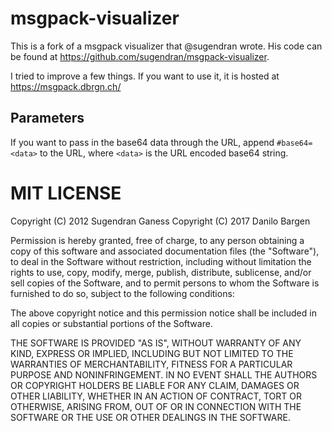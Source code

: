 # msgpack-visualizer

This is a fork of a msgpack visualizer that @sugendran wrote. His code can be
found at https://github.com/sugendran/msgpack-visualizer.

I tried to improve a few things. If you want to use it, it is hosted at
https://msgpack.dbrgn.ch/

## Parameters

If you want to pass in the base64 data through the URL, append `#base64=<data>`
to the URL, where `<data>` is the URL encoded base64 string.

# MIT LICENSE

Copyright (C) 2012 Sugendran Ganess
Copyright (C) 2017 Danilo Bargen

Permission is hereby granted, free of charge, to any person obtaining a copy of
this software and associated documentation files (the "Software"), to deal in
the Software without restriction, including without limitation the rights to
use, copy, modify, merge, publish, distribute, sublicense, and/or sell copies
of the Software, and to permit persons to whom the Software is furnished to do
so, subject to the following conditions:

The above copyright notice and this permission notice shall be included in all
copies or substantial portions of the Software.

THE SOFTWARE IS PROVIDED "AS IS", WITHOUT WARRANTY OF ANY KIND, EXPRESS OR
IMPLIED, INCLUDING BUT NOT LIMITED TO THE WARRANTIES OF MERCHANTABILITY,
FITNESS FOR A PARTICULAR PURPOSE AND NONINFRINGEMENT. IN NO EVENT SHALL THE
AUTHORS OR COPYRIGHT HOLDERS BE LIABLE FOR ANY CLAIM, DAMAGES OR OTHER
LIABILITY, WHETHER IN AN ACTION OF CONTRACT, TORT OR OTHERWISE, ARISING FROM,
OUT OF OR IN CONNECTION WITH THE SOFTWARE OR THE USE OR OTHER DEALINGS IN THE
SOFTWARE.
